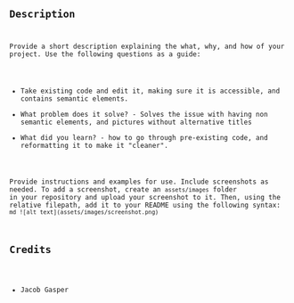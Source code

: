 
# <Code Refactor>
## Description
Provide a short description explaining the what, why, and how of your project. Use the following questions as a guide:
- Take existing code and edit it, making sure it is accessible, and contains semantic elements.
- What problem does it solve? - Solves the issue with having non semantic elements, and pictures without alternative titles
- What did you learn? - how to go through pre-existing code, and reformatting it to make it "cleaner".

Provide instructions and examples for use. Include screenshots as needed.
To add a screenshot, create an `assets/images` folder in your repository and upload your screenshot to it. Then, using the relative filepath, add it to your README using the following syntax:
    ```md
    ![alt text](assets/images/screenshot.png)
    ```
## Credits
 - Jacob Gasper

